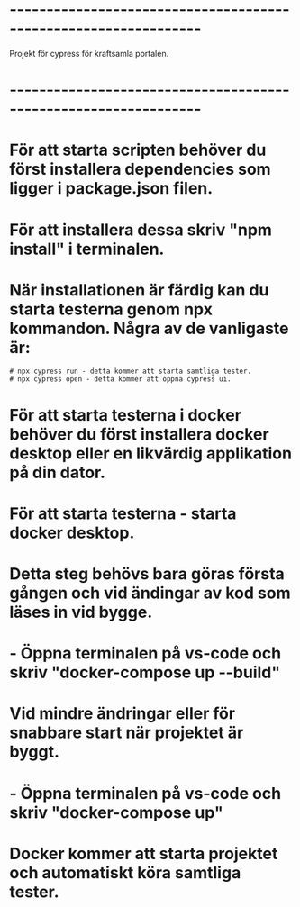 # ----------------------------------------------------------------
Projekt för cypress för kraftsamla portalen.
# ----------------------------------------------------------------

# För att starta scripten behöver du först installera dependencies som ligger i package.json filen.
# För att installera dessa skriv "npm install" i terminalen. 
# När installationen är färdig kan du starta testerna genom npx kommandon. Några av de vanligaste är:
    # npx cypress run - detta kommer att starta samtliga tester.
    # npx cypress open - detta kommer att öppna cypress ui.


# För att starta testerna i docker behöver du först installera docker desktop eller en likvärdig applikation på din dator. 
# För att starta testerna - starta docker desktop.
# Detta steg behövs bara göras första gången och vid ändingar av kod som läses in vid bygge.
#   - Öppna terminalen på vs-code och skriv "docker-compose up --build"
# Vid mindre ändringar eller för snabbare start när projektet är byggt.
#   - Öppna terminalen på vs-code och skriv "docker-compose up"
# Docker kommer att starta projektet och automatiskt köra samtliga tester. 